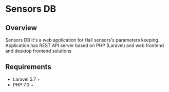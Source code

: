 # Sensors DB

## Overview
Sensors DB it's a web application for Hall sensors's parameters keeping. 
Application has REST API server based on PHP (Laravel) and 
web frontend and desktop frontend solutions

## Requirements

- Laravel 5.7 +
- PHP 7.0 +